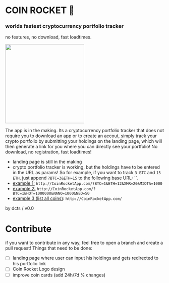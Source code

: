 # COIN ROCKET 🚀 
### worlds fastest cryptocurrency portfolio tracker

no features, no download, fast loadtimes.

<img src="https://user-images.githubusercontent.com/44790691/60259784-52249d80-98d8-11e9-963a-313142b01c57.PNG" width="250">

The app is in the making. Its a cryptocurrency portfolio tracker that does not require you to download an app or to create an accout, simply track your crypto portfolio by submitting your holdings on the landing page, which will then generate a link for you where you can directly see your portfolio! No download, no registration, fast loadtimes!
- landing page is still in the making
- crypto portfolio tracker is working, but the holdings have to be entered in the URL as params! So for example, if you want to track `3 BTC` and `15 ETH`, just append `?BTC=3&ETH=15` to the following base URL: ``. 
- [example 1:](http://CoinRocketApp.com/?BTC=1&ETH=12&XMR=20&MIOTA=1000) `http://CoinRocketApp.com/?BTC=1&ETH=12&XMR=20&MIOTA=1000`
- [example 2:](http://CoinRocketApp.com/?BTC=1&HOT=1000000&NANO=1000&NEO=50) `http://CoinRocketApp.com/?BTC=1&HOT=1000000&NANO=1000&NEO=50`
- [example 3 (list all coins)](http://CoinRocketApp.com/): `http://CoinRocketApp.com/`

by dcts / v0.0

# Contribute

if you want to contribute in any way, feel free to open a branch and create a pull request! Things that need to be done:
- [ ] landing page where user can input his holdings and gets redirected to his portfolio link
- [ ] Coin Rocket Logo design
- [ ] improve coin cards (add 24h/7d % changes)
